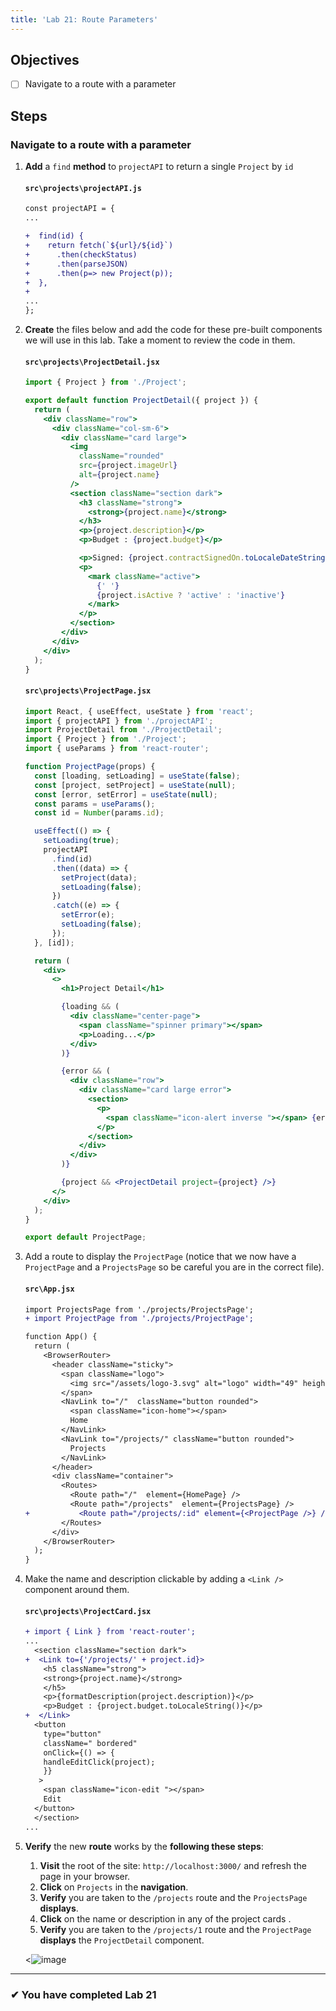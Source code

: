 ```yaml
---
title: 'Lab 21: Route Parameters'
---
```


## Objectives

- [ ] Navigate to a route with a parameter

## Steps

### Navigate to a route with a parameter

1. **Add** a `find` **method** to `projectAPI` to return a single `Project` by `id`

   #### `src\projects\projectAPI.js`

   ```diff
   const projectAPI = {
   ...

   +  find(id) {
   +    return fetch(`${url}/${id}`)
   +      .then(checkStatus)
   +      .then(parseJSON)
   +      .then(p=> new Project(p));
   +  },
   +
   ...
   };
   ```

2. **Create** the files below and add the code for these pre-built components we will use in this lab. Take a moment to review the code in them.

   #### `src\projects\ProjectDetail.jsx`

   ```jsx
   import { Project } from './Project';

   export default function ProjectDetail({ project }) {
     return (
       <div className="row">
         <div className="col-sm-6">
           <div className="card large">
             <img
               className="rounded"
               src={project.imageUrl}
               alt={project.name}
             />
             <section className="section dark">
               <h3 className="strong">
                 <strong>{project.name}</strong>
               </h3>
               <p>{project.description}</p>
               <p>Budget : {project.budget}</p>

               <p>Signed: {project.contractSignedOn.toLocaleDateString()}</p>
               <p>
                 <mark className="active">
                   {' '}
                   {project.isActive ? 'active' : 'inactive'}
                 </mark>
               </p>
             </section>
           </div>
         </div>
       </div>
     );
   }
   ```

   #### `src\projects\ProjectPage.jsx`

   ```jsx
   import React, { useEffect, useState } from 'react';
   import { projectAPI } from './projectAPI';
   import ProjectDetail from './ProjectDetail';
   import { Project } from './Project';
   import { useParams } from 'react-router';

   function ProjectPage(props) {
     const [loading, setLoading] = useState(false);
     const [project, setProject] = useState(null);
     const [error, setError] = useState(null);
     const params = useParams();
     const id = Number(params.id);

     useEffect(() => {
       setLoading(true);
       projectAPI
         .find(id)
         .then((data) => {
           setProject(data);
           setLoading(false);
         })
         .catch((e) => {
           setError(e);
           setLoading(false);
         });
     }, [id]);

     return (
       <div>
         <>
           <h1>Project Detail</h1>

           {loading && (
             <div className="center-page">
               <span className="spinner primary"></span>
               <p>Loading...</p>
             </div>
           )}

           {error && (
             <div className="row">
               <div className="card large error">
                 <section>
                   <p>
                     <span className="icon-alert inverse "></span> {error}
                   </p>
                 </section>
               </div>
             </div>
           )}

           {project && <ProjectDetail project={project} />}
         </>
       </div>
     );
   }

   export default ProjectPage;
   ```

3. Add a route to display the `ProjectPage` (notice that we now have a `ProjectPage` and a `ProjectsPage` so be careful you are in the correct file).

   #### `src\App.jsx`

   ```diff
   import ProjectsPage from './projects/ProjectsPage';
   + import ProjectPage from './projects/ProjectPage';

   function App() {
     return (
       <BrowserRouter>
         <header className="sticky">
           <span className="logo">
             <img src="/assets/logo-3.svg" alt="logo" width="49" height="99" />
           </span>
           <NavLink to="/"  className="button rounded">
             <span className="icon-home"></span>
             Home
           </NavLink>
           <NavLink to="/projects/" className="button rounded">
             Projects
           </NavLink>
         </header>
         <div className="container">
           <Routes>
             <Route path="/"  element={HomePage} />
             <Route path="/projects"  element={ProjectsPage} />
   +           <Route path="/projects/:id" element={<ProjectPage />} />
           </Routes>
         </div>
       </BrowserRouter>
     );
   }
   ```

4. Make the name and description clickable by adding a `<Link />` component around them.

   #### `src\projects\ProjectCard.jsx`

   ```diff
   + import { Link } from 'react-router';
   ...
     <section className="section dark">
   +  <Link to={'/projects/' + project.id}>
       <h5 className="strong">
       <strong>{project.name}</strong>
       </h5>
       <p>{formatDescription(project.description)}</p>
       <p>Budget : {project.budget.toLocaleString()}</p>
   +  </Link>
     <button
       type="button"
       className=" bordered"
       onClick={() => {
       handleEditClick(project);
       }}
      >
       <span className="icon-edit "></span>
       Edit
     </button>
     </section>
   ...
   ```

5. **Verify** the new **route** works by the **following these steps**:

   1. **Visit** the root of the site: `http://localhost:3000/` and refresh the page in your browser.
   2. **Click** on `Projects` in the **navigation**.
   3. **Verify** you are taken to the `/projects` route and the `ProjectsPage` **displays**.
   4. **Click** on the name or description in any of the project cards .
   5. **Verify** you are taken to the `/projects/1` route and the `ProjectPage` **displays** the `ProjectDetail` component.

   <![image](https://user-images.githubusercontent.com/1474579/65079801-e77e7d80-d96d-11e9-8e1f-c8dab5ae60ba.png)

---

### &#10004; You have completed Lab 21
